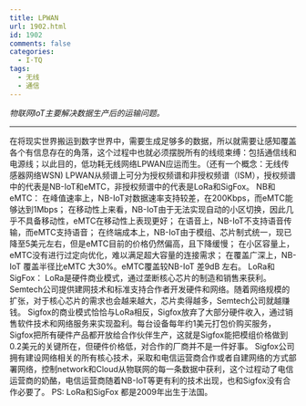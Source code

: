 ```yaml
---
title: LPWAN
url: 1902.html
id: 1902
comments: false
categories:
  - I·TQ
tags:
  - 无线
  - 通信
---
```


_物联网IoT主要解决数据生产后的运输问题。_

* * *

在将现实世界搬运到数字世界中，需要生成足够多的数据，所以就需要让感知覆盖各个有信息存在的角落，这个过程中也就必须摆脱所有的线缆束缚：包括通信线和电源线；以此目的，低功耗无线网络LPWAN应运而生。（还有一个概念：无线传感器网络WSN) LPWAN从频谱上可分为授权频谱和非授权频谱（ISM），授权频谱中的代表是NB-IoT和eMTC，非授权频谱中的代表是LoRa和SigFox。 NB和eMTC： 在峰值速率上，NB-IoT对数据速率支持较差，在200Kbps，而eMTC能够达到1Mbps； 在移动性上来看，NB-IoT由于无法实现自动的小区切换，因此几乎不具备移动性，eMTC在移动性上表现更好； 在语音上，NB-IoT不支持语音传输，而eMTC支持语音； 在终端成本上，NB-IoT由于模组、芯片制式统一，现已降至5美元左右，但是eMTC目前的价格仍然偏高，且下降缓慢； 在小区容量上，eMTC没有进行过定向优化，难以满足超大容量的连接需求； 在覆盖广深上，NB-IoT 覆盖半径比eMTC 大30%。eMTC覆盖较NB-IoT 差9dB 左右。 LoRa和SigFox： LoRa是硬件商业模式，通过垄断核心芯片的制造和销售来获利。Semtech公司提供建网技术和标准支持合作者开发硬件和网络。随着网络规模的扩张，对于核心芯片的需求也会越来越大，芯片卖得越多，Semtech公司就越赚钱。 Sigfox的商业模式恰恰与LoRa相反，Sigfox放弃了大部分硬件收入，通过销售软件技术和网络服务来实现盈利。每台设备每年约1美元打包价购买服务，Sigfox把所有硬件产品都开放给合作伙伴生产，这就是Sigfox能把模组价格做到0.2美元的关键所在，但硬件价格低，对合作的厂商并不是一件好事。 Sigfox公司拥有建设网络相关的所有核心技术，采取和电信运营商合作或者自建网络的方式部署网络，控制network和Cloud从物联网的每一条数据中获利，这个过程动了电信运营商的奶酪，电信运营商随着NB-IoT等更有利的技术出现，也和Sigfox没有合作必要了。 PS: LoRa和SigFox 都是2009年出生于法国。